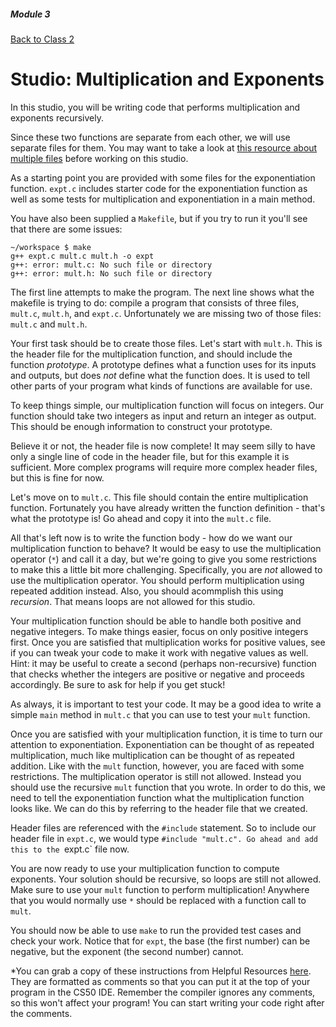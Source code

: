 ##### Module 3
[Back to Class 2](../../class2)
# Studio: Multiplication and Exponents

In this studio, you will be writing code that performs multiplication and exponents recursively.

Since these two functions are separate from each other, we will use separate files for them. You may want to take a look at <a href="../../resources/spread-out">this resource about multiple files</a> before working on this studio.

As a starting point you are provided with some files for the exponentiation function. `expt.c` includes starter code for the exponentiation function as well as some tests for multiplication and exponentiation in a main method.

You have also been supplied a `Makefile`, but if you try to run it you'll see that there are some issues:

``` 
~/workspace $ make
g++ expt.c mult.c mult.h -o expt
g++: error: mult.c: No such file or directory
g++: error: mult.h: No such file or directory
```

The first line attempts to make the program. The next line shows what the makefile is trying to do: compile a program that consists of three files, `mult.c`, `mult.h`, and `expt.c`. Unfortunately we are missing two of those files: `mult.c` and `mult.h`.

Your first task should be to create those files. Let's start with `mult.h`. This is the header file for the multiplication function, and should include the function *prototype*. A prototype defines what a function uses for its inputs and outputs, but does _not_ define what the function does. It is used to tell other parts of your program what kinds of functions are available for use.

To keep things simple, our multiplication function will focus on integers. Our function should take two integers as input and return an integer as output. This should be enough information to construct your prototype.

Believe it or not, the header file is now complete! It may seem silly to have only a single line of code in the header file, but for this example it is sufficient. More complex programs will require more complex header files, but this is fine for now.

Let's move on to `mult.c`. This file should contain the entire multiplication function. Fortunately you have already written the function definition - that's what the prototype is! Go ahead and copy it into the `mult.c` file.

All that's left now is to write the function body - how do we want our multiplication function to behave? It would be easy to use the multiplication operator (`*`) and call it a day, but we're going to give you some restrictions to make this a little bit more challenging. Specifically, you are _not_ allowed to use the multiplication operator. You should perform multiplication using repeated addition instead. Also, you should acommplish this using *recursion*. That means loops are not allowed for this studio.

Your multiplication function should be able to handle both positive and negative integers. To make things easier, focus on only positive integers first. Once you are satisfied that multiplication works for positive values, see if you can tweak your code to make it work with negative values as well. Hint: it may be useful to create a second (perhaps non-recursive) function that checks whether the integers are positive or negative and proceeds accordingly. Be sure to ask for help if you get stuck!

As always, it is important to test your code. It may be a good idea to write a simple `main` method in `mult.c` that you can use to test your `mult` function.

Once you are satisfied with your multiplication function, it is time to turn our attention to exponentiation. Exponentiation can be thought of as repeated multiplication, much like multiplication can be thought of as repeated addition. Like with the `mult` function, however, you are faced with some restrictions. The multiplication operator is still not allowed. Instead you should use the recursive `mult` function that you wrote. In order to do this, we need to tell the exponentiation function what the multiplication function looks like. We can do this by referring to the header file that we created.

Header files are referenced with the `#include` statement. So to include our header file in `expt.c`, we would type `#include "mult.c". Go ahead and add this to the `expt.c` file now.

You are now ready to use your multiplication function to compute exponents. Your solution should be recursive, so loops are still not allowed. Make sure to use your `mult` function to perform multiplication! Anywhere that you would normally use `*` should be replaced with a function call to `mult`.

You should now be able to use `make` to run the provided test cases and check your work. Notice that for `expt`, the base (the first number) can be negative, but the exponent (the second number) cannot.

*You can grab a copy of these instructions from Helpful Resources <a href="../../../../../../..//helpful-resources/modules/module-3.md#class-2-studio-multiplication-and-exponents" target="_blank">here</a>. They are formatted as comments so that you can put it at the top of your program in the CS50 IDE. Remember the compiler ignores any comments, so this won't affect your program! You can start writing your code right after the comments.
